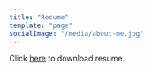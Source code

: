 ```yaml
---
title: "Resume"
template: "page"
socialImage: "/media/about-me.jpg"
---
```

Click [here](/media/resume.pdf) to download resume.
